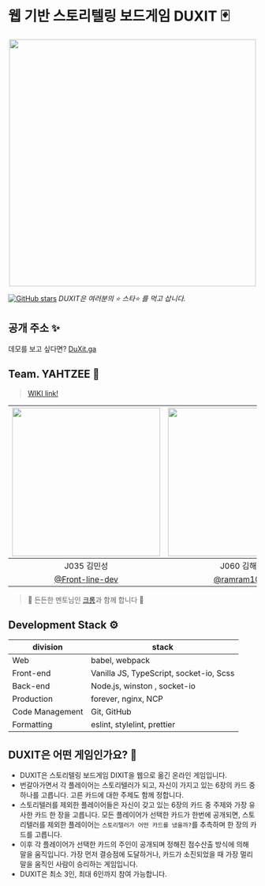 # 웹 기반 스토리텔링 보드게임 DUXIT 🃏

<p align="center">
<img src="https://i.imgur.com/RNtI3ZD.jpg" width=500>
</p>

[![GitHub stars](https://img.shields.io/github/stars/boostcamp-2020/Project18-B-Web-Duxit.svg?style=social&label=Star)](https://github.com/boostcamp-2020/Project18-B-Web-Duxit) *DUXIT은 여러분의 ⭐️ 스타⭐️ 를 먹고 삽니다.*


## 공개 주소 ✨

데모를 보고 싶다면? [DuXit.ga](http://duxit.ga/)

## Team. YAHTZEE 🎲

> [WIKI link!](https://github.com/boostcamp-2020/Project18-B-Web-Duxit/wiki)

|<img src="https://avatars1.githubusercontent.com/u/67293994?s=460&v=4" width=300/>|<img src="https://avatars1.githubusercontent.com/u/48747221?s=460&u=dc79c2f93cc7fdc2c75696b59433bf429963ca29&v=4" width=300/>|<img src="https://avatars0.githubusercontent.com/u/43198553?s=460&u=ed005162bf29e3c9b4b633d1ae9b1018a971fbb3&v=4" width=300/>|<img src="https://avatars2.githubusercontent.com/u/46101366?s=460&u=f0a5173d2be366e80452962fbfaf7864cc80ab0f&v=4" width=300/>|
|:-:|:-:|:-:|:-:|
|J035 김민성|J060 김해람|J109 안샛별|J208 최진혁|
| [@Front-line-dev](https://github.com/Front-line-dev) | [@ramram1048](https://github.com/ramram1048) | [@sbyeol3](https://github.com/sbyeol3) | [@jinhyukoo](https://github.com/jinhyukoo)

> 🙌 든든한 멘토님인 [크롱](https://github.com/crongro)과 함께 합니다 🦖

## Development Stack ⚙️

| division        | stack                             |
| --------------- | --------------------------------- |
| Web             | babel, webpack                    |
| Front-end       | Vanilla JS, TypeScript, socket-io, Scss |
| Back-end        | Node.js, winston , socket-io      |
| Production      | forever, nginx, NCP               |
| Code Management | Git, GitHub                       |
| Formatting      | eslint, stylelint, prettier       |

## DUXIT은 어떤 게임인가요? 🐥
- DUXIT은 스토리텔링 보드게임 DIXIT을 웹으로 옮긴 온라인 게임입니다.
- 번갈아가면서 각 플레이어는 스토리텔러가 되고, 자신이 가지고 있는 6장의 카드 중 하나를 고릅니다. 고른 카드에 대한 주제도 함께 정합니다.
- 스토리텔러를 제외한 플레이어들은 자신이 갖고 있는 6장의 카드 중 주제와 가장 유사한 카드 한 장을 고릅니다. 모든 플레이어가 선택한 카드가 한번에 공개되면, 스토리텔러를 제외한 플레이어는 `스토리텔러가 어떤 카드를 냈을까?`를 추측하며 한 장의 카드를 고릅니다.
- 이후 각 플레이어가 선택한 카드의 주인이 공개되며 정해진 점수산출 방식에 의해 말을 움직입니다. 가장 먼저 결승점에 도달하거나, 카드가 소진되었을 때 가장 멀리 말을 움직인 사람이 승리하는 게임입니다.
- DUXIT은 최소 3인, 최대 6인까지 참여 가능합니다.